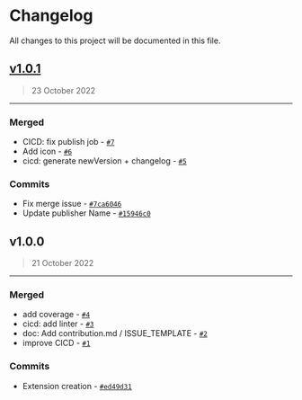 # Changelog

All changes to this project will be documented in this file.

## [v1.0.1](https://github.com/AmadeusITGroup/ssh-key-generator/compare/v1.0.0...v1.0.1)
> 23 October 2022

---

### Merged
- CICD: fix publish job  - [`#7`](https://github.com/AmadeusITGroup/ssh-key-generator/pull/7)
- Add icon  - [`#6`](https://github.com/AmadeusITGroup/ssh-key-generator/pull/6)
- cicd: generate newVersion + changelog  - [`#5`](https://github.com/AmadeusITGroup/ssh-key-generator/pull/5)

### Commits
- Fix merge issue  - [`#7ca6046`](https://github.com/AmadeusITGroup/ssh-key-generator/commit/7ca604640efaf66d1af89c05d12d277ab51a3479)
- Update publisher Name  - [`#15946c0`](https://github.com/AmadeusITGroup/ssh-key-generator/commit/15946c0ec307c231276684cbdb7a6740863d764a)

## v1.0.0
> 21 October 2022

---

### Merged
- add coverage  - [`#4`](https://github.com/AmadeusITGroup/ssh-key-generator/pull/4)
- cicd: add linter  - [`#3`](https://github.com/AmadeusITGroup/ssh-key-generator/pull/3)
- doc: Add contribution.md / ISSUE_TEMPLATE  - [`#2`](https://github.com/AmadeusITGroup/ssh-key-generator/pull/2)
- improve CICD  - [`#1`](https://github.com/AmadeusITGroup/ssh-key-generator/pull/1)

### Commits
- Extension creation  - [`#ed49d31`](https://github.com/AmadeusITGroup/ssh-key-generator/commit/ed49d31159d4985615c8f8f1915de673ff2c3848)
